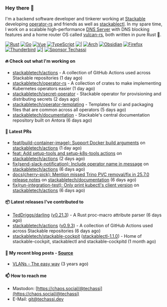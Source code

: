 ### Hey there 👋

I'm a backend software developer and tinkerer working at [Stackable][stackable] developing
[operator-rs][op-rs] and friends as well as [stackablectl][sctl]. In my spare time, I work
on a scalable high-performance [DNS Server][portal] with DNS blocking features and a home
router OS called [vulcan-rs][vulcan], both written in pure Rust 🦀.

[sctl]: https://github.com/stackabletech/stackable-cockpit
[op-rs]: https://github.com/stackabletech/operator-rs
[stackable]: https://github.com/stackabletech
[portal]: https://github.com/portal-rs/portal
[vulcan]: https://github.com/vulcan-rs

[![Rust](https://img.shields.io/badge/-Rust-141414?style=flat&logo=rust&logoColor=%23f97f39)](https://www.rust-lang.org/)
[![Go](https://img.shields.io/badge/-Go-141414?style=flat&logo=go&logoColor=%23f97f39)](https://go.dev/)
[![Vue](https://img.shields.io/badge/-Vue-141414?style=flat&logo=vuedotjs&logoColor=%23f97f39)](https://vuejs.org/)
[![TypeScript](https://img.shields.io/badge/-TypeScript-141414?style=flat&logo=typescript&logoColor=%23f97f39)](https://www.typescriptlang.org/)
![|](https://img.shields.io/badge/-%7C-141414?style=flat&logoColor=%23f97f39)
[![Arch](https://img.shields.io/badge/-Arch-141414?style=flat&logo=archlinux&logoColor=%23f97f39)](https://archlinux.org/)
[![Obsidian](https://img.shields.io/badge/-Obsidian-141414?style=flat&logo=obsidian&logoColor=%23f97f39)](https://obsidian.md/)
[![Firefox](https://img.shields.io/badge/-Firefox-141414?style=flat&logo=firefox&logoColor=%23f97f39)](https://www.mozilla.org/en-US/firefox/new/)
[![Thunderbird](https://img.shields.io/badge/-Thunderbird-141414?style=flat&logo=thunderbird&logoColor=%23f97f39)](https://www.thunderbird.net/en-US/)
![|](https://img.shields.io/badge/-%7C-141414?style=flat&logoColor=%23f97f39)
[![Sponsor Techassi](https://img.shields.io/badge/-Sponsor-141414?style=flat&logo=github&logoColor=%23f97f39)](https://github.com/sponsors/Techassi)

#### 🔥 Check out what I'm working on


- [stackabletech/actions](https://github.com/stackabletech/actions) - A collection of GitHub Actions used across Stackable repositories (1 day ago)
- [stackabletech/operator-rs](https://github.com/stackabletech/operator-rs) - A collection of crates to make implementing Kubernetes operators easier (1 day ago)
- [stackabletech/secret-operator](https://github.com/stackabletech/secret-operator) - Stackable operator for provisioning and distributing secrets (2 days ago)
- [stackabletech/operator-templating](https://github.com/stackabletech/operator-templating) - Templates for ci and packaging files that are common across all operators (5 days ago)
- [stackabletech/documentation](https://github.com/stackabletech/documentation) - Stackable&#39;s central documentation repository built on Antora (6 days ago)

#### 🧪 Latest PRs


- [feat(build-container-image): Support Docker build arguments](https://github.com/stackabletech/actions/pull/70) on [stackabletech/actions](https://github.com/stackabletech/actions) (1 day ago)
- [feat: Add setup-tools and setup-k8s-tools actions](https://github.com/stackabletech/actions/pull/69) on [stackabletech/actions](https://github.com/stackabletech/actions) (2 days ago)
- [fix(send-slack-notification): Include operator name in message](https://github.com/stackabletech/actions/pull/68) on [stackabletech/actions](https://github.com/stackabletech/actions) (6 days ago)
- [docs(cherry-pick): Mention missed Trino PVC removal/fix in 25.7.0 release notes](https://github.com/stackabletech/documentation/pull/777) on [stackabletech/documentation](https://github.com/stackabletech/documentation) (6 days ago)
- [fix(run-integration-test): Only print kubectl&#39;s client version](https://github.com/stackabletech/actions/pull/67) on [stackabletech/actions](https://github.com/stackabletech/actions) (6 days ago)

#### 📦 Latest releases I've contributed to


- [TedDriggs/darling](https://github.com/TedDriggs/darling/releases/tag/v0.21.3) ([v0.21.3](https://github.com/TedDriggs/darling/releases/tag/v0.21.3)) - A Rust proc-macro attribute parser (6 days ago)
- [stackabletech/actions](https://github.com/stackabletech/actions/releases/tag/v0.9.3) ([v0.9.3](https://github.com/stackabletech/actions/releases/tag/v0.9.3)) - A collection of GitHub Actions used across Stackable repositories (6 days ago)
- [stackabletech/stackable-cockpit](https://github.com/stackabletech/stackable-cockpit/releases/tag/stackablectl-1.1.0) ([stackablectl-1.1.0](https://github.com/stackabletech/stackable-cockpit/releases/tag/stackablectl-1.1.0)) - Home of stackable-cockpit, stackablectl and stackable-cockpitd (1 month ago)

#### 📜 My recent blog posts - [Source](https://github.com/Techassi/page)


- [VLANs - The easy way](https://techassi.dev/posts/vlans-the-easy-way/) (3 years ago)

#### 📫 How to reach me

- Mastodon: [https://chaos.social/@techassi](https://chaos.social/@techassi)
- E-Mail: git@techassi.dev
